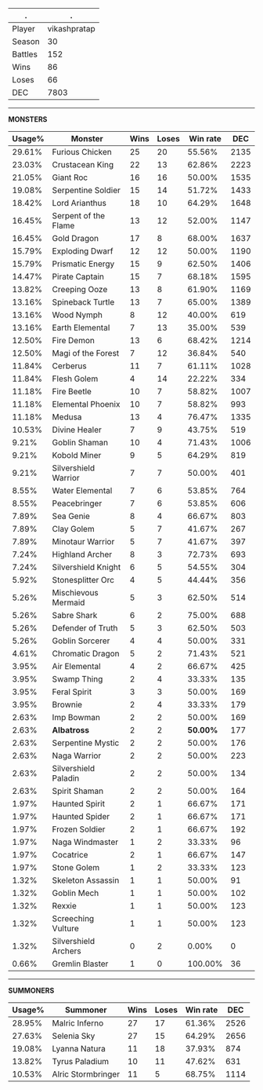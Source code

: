 .|.
|-|-
Player|vikashpratap
Season|30
Battles|152
Wins|86
Loses|66
DEC|7803

---
**MONSTERS**

Usage%|Monster|Wins|Loses|Win rate|DEC|
-|-|-|-|-|-|
29.61%|Furious Chicken|25|20|55.56%|2135|
23.03%|Crustacean King|22|13|62.86%|2223|
21.05%|Giant Roc|16|16|50.00%|1535|
19.08%|Serpentine Soldier|15|14|51.72%|1433|
18.42%|Lord Arianthus|18|10|64.29%|1648|
16.45%|Serpent of the Flame|13|12|52.00%|1147|
16.45%|Gold Dragon|17|8|68.00%|1637|
15.79%|Exploding Dwarf|12|12|50.00%|1190|
15.79%|Prismatic Energy|15|9|62.50%|1406|
14.47%|Pirate Captain|15|7|68.18%|1595|
13.82%|Creeping Ooze|13|8|61.90%|1169|
13.16%|Spineback Turtle|13|7|65.00%|1389|
13.16%|Wood Nymph|8|12|40.00%|619|
13.16%|Earth Elemental|7|13|35.00%|539|
12.50%|Fire Demon|13|6|68.42%|1214|
12.50%|Magi of the Forest|7|12|36.84%|540|
11.84%|Cerberus|11|7|61.11%|1028|
11.84%|Flesh Golem|4|14|22.22%|334|
11.18%|Fire Beetle|10|7|58.82%|1007|
11.18%|Elemental Phoenix|10|7|58.82%|993|
11.18%|Medusa|13|4|76.47%|1335|
10.53%|Divine Healer|7|9|43.75%|519|
9.21%|Goblin Shaman|10|4|71.43%|1006|
9.21%|Kobold Miner|9|5|64.29%|819|
9.21%|Silvershield Warrior|7|7|50.00%|401|
8.55%|Water Elemental|7|6|53.85%|764|
8.55%|Peacebringer|7|6|53.85%|606|
7.89%|Sea Genie|8|4|66.67%|803|
7.89%|Clay Golem|5|7|41.67%|267|
7.89%|Minotaur Warrior|5|7|41.67%|397|
7.24%|Highland Archer|8|3|72.73%|693|
7.24%|Silvershield Knight|6|5|54.55%|304|
5.92%|Stonesplitter Orc|4|5|44.44%|356|
5.26%|Mischievous Mermaid|5|3|62.50%|514|
5.26%|Sabre Shark|6|2|75.00%|688|
5.26%|Defender of Truth|5|3|62.50%|503|
5.26%|Goblin Sorcerer|4|4|50.00%|331|
4.61%|Chromatic Dragon|5|2|71.43%|521|
3.95%|Air Elemental|4|2|66.67%|425|
3.95%|Swamp Thing|2|4|33.33%|135|
3.95%|Feral Spirit|3|3|50.00%|169|
3.95%|Brownie|2|4|33.33%|179|
2.63%|Imp Bowman|2|2|50.00%|169|
2.63%|**Albatross**|2|2|**50.00%**|177|
2.63%|Serpentine Mystic|2|2|50.00%|176|
2.63%|Naga Warrior|2|2|50.00%|223|
2.63%|Silvershield Paladin|2|2|50.00%|134|
2.63%|Spirit Shaman|2|2|50.00%|164|
1.97%|Haunted Spirit|2|1|66.67%|171|
1.97%|Haunted Spider|2|1|66.67%|171|
1.97%|Frozen Soldier|2|1|66.67%|192|
1.97%|Naga Windmaster|1|2|33.33%|96|
1.97%|Cocatrice|2|1|66.67%|147|
1.97%|Stone Golem|1|2|33.33%|123|
1.32%|Skeleton Assassin|1|1|50.00%|91|
1.32%|Goblin Mech|1|1|50.00%|102|
1.32%|Rexxie|1|1|50.00%|123|
1.32%|Screeching Vulture|1|1|50.00%|123|
1.32%|Silvershield Archers|0|2|0.00%|0|
0.66%|Gremlin Blaster|1|0|100.00%|36|

---
**SUMMONERS**

Usage%|Summoner|Wins|Loses|Win rate|DEC|
-|-|-|-|-|-|
28.95%|Malric Inferno|27|17|61.36%|2526|
27.63%|Selenia Sky|27|15|64.29%|2656|
19.08%|Lyanna Natura|11|18|37.93%|874|
13.82%|Tyrus Paladium|10|11|47.62%|631|
10.53%|Alric Stormbringer|11|5|68.75%|1114|

